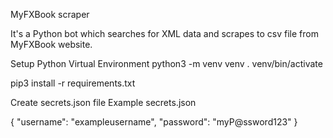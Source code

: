 MyFXBook scraper

It's a Python bot which searches for XML data and scrapes to csv file from MyFXBook website.

Setup Python Virtual Environment
python3 -m venv venv
. venv/bin/activate

pip3 install -r requirements.txt

Create secrets.json file
Example secrets.json

{
  "username": "exampleusername",
  "password": "myP@ssword123"
}
